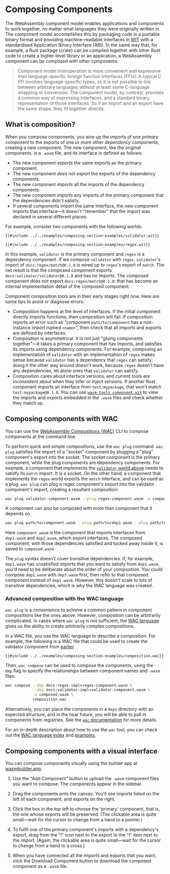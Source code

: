 # Composing Components

The WebAssembly component model enables applications and components to work together,
no matter what languages they were originally written in.
The component model accomplishes this by packaging code in a portable binary format
and providing  machine-readable interfaces in [WIT](../design/wit.md)
with a standardised Application Binary Interface (ABI).
In the same way that, for example, a Rust package (crate) can be compiled together with other Rust code
to create a higher-level library or an application, a WebAssembly component can be composed with other components.

> Component model interoperation is more convenient and expressive than language-specific foreign function interfaces (FFIs).
> A typical C FFI involves language-specific types, so it is not possible to link between arbitrary languages
> without at least some C-language wrapping or conversion.
> The component model, by contrast, provides a common way of expressing interfaces,
> and a standard binary representation of those interfaces.
> So if an import and an export have the same shape, they fit together directly.

## What is composition?

When you compose components, you wire up the imports of one _primary_ component
to the exports of one or more other _dependency_ components, creating a new component.
The new component, like the original components, is a `.wasm` file, and its interface is defined as follows:

* The new component _exports_ the same exports as the primary component.
* The new component _does not export_ the exports of the dependency components.
* The new component _imports_ all the imports of the dependency components.
* The new component _imports_ any imports of the primary component
  that the dependencies didn't satisfy.
* If several components import the same interface,
  the new component imports that interface—it doesn't "remember"
  that the import was declared in several different places.

For example, consider two components with the following worlds:

```wit
{{#include ../../examples/composing-section-examples/validator.wit}}
```

```wit
{{#include ../../examples/composing-section-examples/regex.wit}}
```

In this example, `validator` is the primary component
and `regex` is a dependency component.
If we compose `validator` with `regex`, `validator`'s import of `docs:regex/match@0.1.0`
is wired up to `regex`'s export of `match`.
The net result is that the composed component exports `docs:validator/validator@0.1.0` and has no imports.
The composed component does _not_ export `docs:regex/match@0.1.0`: that has become an internal implementation detail of the composed component.

Component composition tools are in their early stages right now.
Here are some tips to avoid or diagnose errors:

* Composition happens at the level of interfaces.
  If the initial component directly imports functions, then composition will fail.
  If composition reports an error such as
  "component `path/to/component` has a non-instance import named `<name>`",
  then check that all imports and exports are defined by interfaces.
* Composition is asymmetrical. It is not just "gluing components together"—it takes a primary component
  that has imports, and satisfies its imports using dependency components.
  For example, composing an implementation of `validator` with an implementation of `regex` makes sense
  because `validator` has a dependency that `regex` can satisfy; doing it the other way around doesn't work,
  because `regex` doesn't have any dependencies, let alone ones that `validator` can satisfy.
* Composition cares about interface versions, and current tools are inconsistent about
  when they infer or inject versions.
  If another Rust component _imports_ an interface from `test:mypackage`, that won't match `test:mypackage@0.1.0`.
  You can use [`wasm-tools component wit`](https://github.com/bytecodealliance/wasm-tools/tree/main/crates/wit-component)
  to view the imports and exports embedded in the `.wasm` files and check whether they match up.

## Composing components with WAC

You can use the [WebAssembly Compositions (WAC)](https://github.com/bytecodealliance/wac) CLI
to compose components at the command line.

To perform quick and simple compositions, use the `wac plug` command.
`wac plug` satisfies the import of a "socket" component by plugging a "plug" component's export into the socket.
The socket component is the primary component, while the plug components are dependency components.
For example, a component that implements the [`validator` world above](#what-is-composition)
needs to satisfy its `match` import. It is a socket.
On the other hand, a component that implements the `regex` world exports the `match` interface,
and can be used as a plug.
`wac plug` can plug a regex component's export into the validator component's import,
creating a resultant composition:

```sh
wac plug validator-component.wasm --plug regex-component.wasm -o composed.wasm
```

A component can also be composed with more than component that it depends on.

```sh
wac plug path/to/component.wasm --plug path/to/dep1.wasm --plug path/to/dep2.wasm -o composed.wasm
```

Here `component.wasm` is the component that imports interfaces from `dep1.wasm` and `dep2.wasm`,
which export interfaces.
The composed component, with those dependencies satisfied and tucked away inside it, is saved to `composed.wasm`.

The `plug` syntax doesn't cover transitive dependencies.
If, for example, `dep1.wasm` has unsatisfied imports that you want to satisfy from `dep3.wasm`,
you'd need to be deliberate about the order of your composition.
You could compose `dep1.wasm` with `dep3.wasm` first, then refer to that composed component instead of `dep1.wasm`.
However, this doesn't scale to lots of transitive dependencies, which is why the WAC language was created.

### Advanced composition with the WAC language

`wac plug` is a convenience to achieve a common pattern in component compositions like the ones above.
However, composition can be arbitrarily complicated.
In cases where `wac plug` is not sufficient, the [WAC language](https://github.com/bytecodealliance/wac/blob/main/LANGUAGE.md)
gives us the ability to create arbitrarily complex compositions.

In a WAC file, you use the WAC language to describe a composition.
For example, the following is a WAC file that could be used to create the validator component from [earlier](#what-is-composition).

```
{{#include ../../examples/composing-section-examples/composition.wac}}
```

Then, `wac compose` can be used to compose the components, using the `--dep` flag to specify
the relationships between component names and `.wasm` files:

```sh
wac compose --dep docs:regex-impl=regex-component.wasm \
            --dep docs:validator-impl=validator-component.wasm \
            -o composed.wasm \
            composition.wac
```

Alternatively, you can place the components in a `deps` directory with an expected structure,
and in the near future, you will be able to pull in components from registries.
See the [`wac` documentation](https://github.com/bytecodealliance/wac) for more details.

For an in-depth description about how to use the `wac` tool,
you can check out the [WAC language index](https://github.com/bytecodealliance/wac/blob/main/LANGUAGE.md)
and [examples](https://github.com/bytecodealliance/wac/tree/main/examples).

## Composing components with a visual interface

You can compose components visually using the builder app at [wasmbuilder.app](https://wasmbuilder.app/).

1. Use the "Add Component" button to upload the `.wasm` component files you want to compose.
   The components appear in the sidebar.

2. Drag the components onto the canvas.
   You'll see imports listed on the left of each component, and exports on the right.

3. Click the box in the top left to choose the 'primary' component, that is,
   the one whose exports will be preserved.
   (The clickable area is quite small—wait for the cursor to change from a hand to a pointer.)

4. To fulfil one of the primary component's imports with a dependency's export,
   drag from the "I" icon next to the export to the "I" item next to the import.
   (Again, the clickable area is quite small—wait for the cursor to change from a hand to a cross.)

5. When you have connected all the imports and exports that you want,
   click the Download Component button to download the composed component as a `.wasm` file.

[!NOTE]: #
